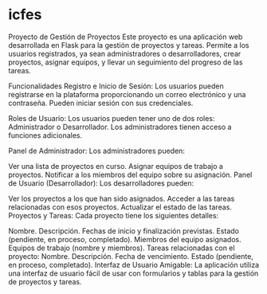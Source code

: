 # icfes
 Proyecto de Gestión de Proyectos
Este proyecto es una aplicación web desarrollada en Flask para la gestión de proyectos y tareas. Permite a los usuarios registrados, ya sean administradores o desarrolladores, crear proyectos, asignar equipos, y llevar un seguimiento del progreso de las tareas.

Funcionalidades
Registro e Inicio de Sesión: Los usuarios pueden registrarse en la plataforma proporcionando un correo electrónico y una contraseña. Pueden iniciar sesión con sus credenciales.

Roles de Usuario: Los usuarios pueden tener uno de dos roles: Administrador o Desarrollador. Los administradores tienen acceso a funciones adicionales.

Panel de Administrador: Los administradores pueden:

Ver una lista de proyectos en curso.
Asignar equipos de trabajo a proyectos.
Notificar a los miembros del equipo sobre su asignación.
Panel de Usuario (Desarrollador): Los desarrolladores pueden:

Ver los proyectos a los que han sido asignados.
Acceder a las tareas relacionadas con esos proyectos.
Actualizar el estado de las tareas.
Proyectos y Tareas: Cada proyecto tiene los siguientes detalles:

Nombre.
Descripción.
Fechas de inicio y finalización previstas.
Estado (pendiente, en proceso, completado).
Miembros del equipo asignados.
Equipos de trabajo (nombre y miembros).
Tareas relacionadas con el proyecto:
Nombre.
Descripción.
Fecha de vencimiento.
Estado (pendiente, en proceso, completado).
Interfaz de Usuario Amigable: La aplicación utiliza una interfaz de usuario fácil de usar con formularios y tablas para la gestión de proyectos y tareas.
